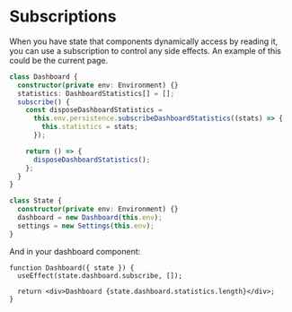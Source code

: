 # Subscriptions

When you have state that components dynamically access by reading it, you can use a subscription to control any side effects. An example of this could be the current page.

```ts
class Dashboard {
  constructor(private env: Environment) {}
  statistics: DashboardStatistics[] = [];
  subscribe() {
    const disposeDashboardStatistics =
      this.env.persistence.subscribeDashboardStatistics((stats) => {
        this.statistics = stats;
      });

    return () => {
      disposeDashboardStatistics();
    };
  }
}

class State {
  constructor(private env: Environment) {}
  dashboard = new Dashboard(this.env);
  settings = new Settings(this.env);
}
```

And in your dashboard component:

```tsx
function Dashboard({ state }) {
  useEffect(state.dashboard.subscribe, []);

  return <div>Dashboard {state.dashboard.statistics.length}</div>;
}
```
